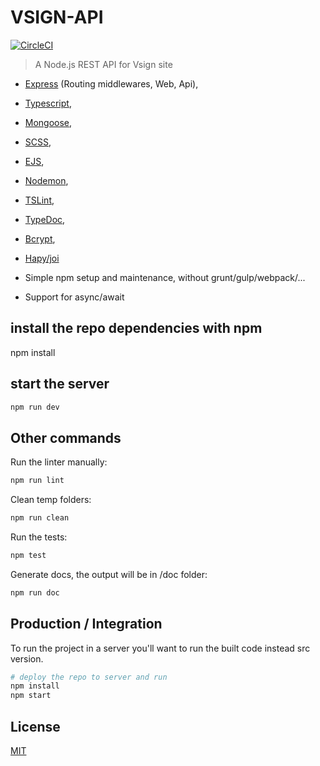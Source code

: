 # VSIGN-API

[![CircleCI](https://circleci.com/gh/ekarpovs/vsign-api.svg?style=shield&circle-token=275c9f15131679e40fdc55fec28dcdc8affcff6c)](https://circleci.com/gh/ekarpovs/vsign-api)

> A Node.js REST API for Vsign site

* [Express](http://expressjs.com/) (Routing middlewares, Web, Api),
* [Typescript](http://www.typescriptlang.org/),
* [Mongoose](http://mongoosejs.com/),
* [SCSS](http://sass-lang.com/),
* [EJS](https://github.com/mde/ejs),
* [Nodemon](http://nodemon.io/),
* [TSLint](https://palantir.github.io/tslint/),
* [TypeDoc](https://github.com/TypeStrong/typedoc),
* [Bcrypt](https://auth0.com/blog/hashing-in-action-understanding-bcrypt/),
* [Hapy/joi](https://hapibook.jjude.com/book/joi)

* Simple npm setup and maintenance, without grunt/gulp/webpack/...

* Support for async/await

## install the repo dependencies with npm

npm install

## start the server

```bash
npm run dev
```

## Other commands

Run the linter manually:

```bash
npm run lint
```

Clean temp folders:

```bash
npm run clean
```

Run the tests:

```bash
npm test
```

Generate docs, the output will be in /doc folder:

```bash
npm run doc
```

## Production / Integration

To run the project in a server you'll want to run the built code instead src version.

```bash
# deploy the repo to server and run
npm install
npm start
```

## License

 [MIT](/LICENSE)
